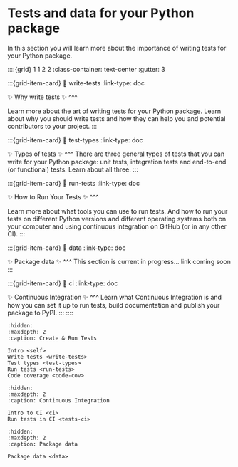 # Tests and data for your Python package

In this section you will learn more about the importance of writing
tests for your Python package.

::::{grid} 1 1 2 2
:class-container: text-center
:gutter: 3

:::{grid-item-card}
:link: write-tests
:link-type: doc

✨ Why write tests ✨
^^^

Learn more about the art of writing tests for your Python package.
Learn about why you should write tests and how they can help you and
potential contributors to your project.
:::

:::{grid-item-card}
:link: test-types
:link-type: doc

✨ Types of tests ✨
^^^
There are three general types of tests that you can write for your Python
package: unit tests, integration tests and end-to-end (or functional) tests. Learn about all three.
:::

:::{grid-item-card}
:link: run-tests
:link-type: doc

✨ How to Run Your Tests ✨
^^^

Learn more about what tools you can use to run tests. And how to run your
tests on different Python versions and different operating systems both on
your computer and using continuous integration on GitHub (or in any other CI).
:::

:::{grid-item-card}
:link: data
:link-type: doc

✨ Package data ✨
^^^
This section is current in progress... link coming soon
:::

:::{grid-item-card}
:link: ci
:link-type: doc

✨ Continuous Integration ✨
^^^
Learn what Continuous Integration is and how you can set it up to run tests, build documentation and publish your package to PyPI.
:::
::::

```{toctree}
:hidden:
:maxdepth: 2
:caption: Create & Run Tests

Intro <self>
Write tests <write-tests>
Test types <test-types>
Run tests <run-tests>
Code coverage <code-cov>

```

```{toctree}
:hidden:
:maxdepth: 2
:caption: Continuous Integration

Intro to CI <ci>
Run tests in CI <tests-ci>

```

```{toctree}
:hidden:
:maxdepth: 2
:caption: Package data

Package data <data>

```
